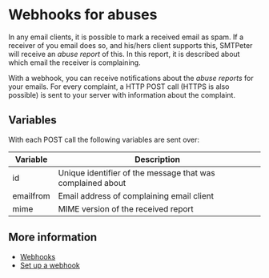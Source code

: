 # Webhooks for abuses

In any email clients, it is possible to mark a received email as spam. If a 
receiver of you email does so, and his/hers client supports this, SMTPeter will
receive an *abuse report* of this. In this report, it is described about which
email the receiver is complaining.

With a webhook, you can receive notifications about the *abuse reports* for your
emails. For every complaint, a HTTP POST call (HTTPS is also possible) is sent to
your server with information about the complaint.

## Variables

With each POST call the following variables are sent over:

| Variable  | Description                                                          |
|-----------|----------------------------------------------------------------------|
| id        | Unique identifier of the message that was complained about           |
| emailfrom | Email address of complaining email client                            |
| mime      | MIME version of the received report                                  |


## More information

* [Webhooks](./webhooks)
* [Set up a webhook](./webhook-setup)

